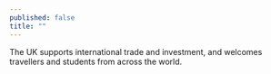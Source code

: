 ```yaml
---
published: false
title: ""
---
```

The UK supports international trade and investment, and welcomes travellers and students from across the world.

